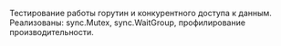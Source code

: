 Тестирование работы горутин и конкурентного доступа к данным.  
Реализованы: sync.Mutex, sync.WaitGroup, профилирование производительности.
